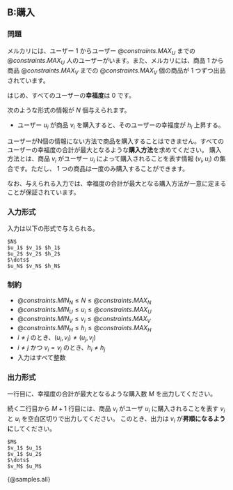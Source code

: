 ## B:購入

### 問題
メルカリには、ユーザー $1$ からユーザー ${@constraints.MAX_U}$ までの ${@constraints.MAX_U}$ 人のユーザーがいます。また、メルカリには、商品 $1$ から商品 ${@constraints.MAX_V}$ までの ${@constraints.MAX_V}$ 個の商品が 1 つずつ出品されています。

はじめ、すべてのユーザーの**幸福度**は $0$ です。

次のような形式の情報が $N$ 個与えられます。

- ユーザー $u_i$ が商品 $v_i$ を購入すると、そのユーザーの幸福度が $h_i$ 上昇する。

ユーザーがN個の情報にない方法で商品を購入することはできません。すべてのユーザーの幸福度の合計が最大となるような**購入方法**を求めてください。
購入方法とは、商品 $v_i$ がユーザー $u_i$ によって購入されることを表す情報 $(v_i, u_i)$ の集合です。ただし、 $1$ つの商品は一度のみ購入することができます。

なお、与えられる入力では、幸福度の合計が最大となる購入方法が一意に定まることが保証されています。

### 入力形式
入力は以下の形式で与えられる。

```
$N$
$u_1$ $v_1$ $h_1$
$u_2$ $v_2$ $h_2$
$\dots$
$u_N$ $v_N$ $h_N$
```

### 制約

- ${@constraints.MIN_N} \leq N \leq {@constraints.MAX_N}$
- ${@constraints.MIN_U} \leq u_i \leq {@constraints.MAX_U}$
- ${@constraints.MIN_V} \leq v_i \leq {@constraints.MAX_V}$
- ${@constraints.MIN_H} \leq h_i \leq {@constraints.MAX_H}$
- $i \neq j$ のとき、$(u_i, v_i) \neq (u_j, v_j)$
- $i \neq j$ かつ $v_i = v_j$ のとき、$h_i \neq h_j$
- 入力はすべて整数


### 出力形式
一行目に、幸福度の合計が最大となるような購入数 $M$ を出力してください。

続く二行目から $M+1$ 行目には、商品 $v_i$ がユーザ $u_i$ に購入されることを表す $v_i$ と $u_i$ を空白区切りで出力してください。
このとき、出力は $v_i$ が**昇順になるように**してください。
```
$M$
$v_1$ $u_1$
$v_1$ $u_2$
$\dots$
$v_M$ $u_M$
```

{@samples.all}

